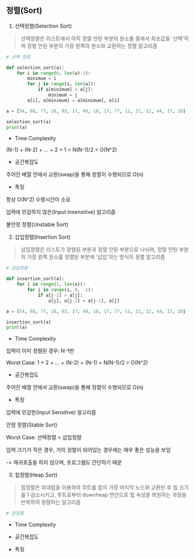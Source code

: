 ## 정렬(Sort)


1. 선택정렬(Selection Sort)
> 선택정렬은 리스트에서 아직 정렬 안된 부분의 원소들 중에서 최솟값을 '선택'하여 정렬 안된 부분의
> 가장 왼쪽의 원소와 교환하는 정렬 알고리즘

```python
# 선택 정렬

def selection_sort(a):
    for i in range(0, len(a)-1):
        minimum = i
        for j in range(i, len(a)):
            if a[minimum] > a[j]:
                minimum = j
        a[i], a[minimum] = a[minimum], a[i]

a = [54, 88, 77, 26, 93, 17, 49, 10, 17, 77, 11, 31, 22, 44, 17, 20]

selection_sort(a)
print(a)
```
- Time Complexity

(N-1) + (N-2) + ... + 2 + 1 = N(N-1)/2 = O(N^2)

- 공간복잡도 

주어진 배열 안에서 교환(swap)을 통해 정렬이 수행되므로 O(n)

- 특징

항상 O(N^2) 수행시간이 소요

입력에 민감하지 않은(Input Insensitive) 알고리즘

불안정 정렬(Unstable Sort)

2. 삽입정렬(Insertion Sort)
> 삽입정렬은 리스트가 정렬된 부분과 정렬 안된 부분으로 나뉘며,
> 정렬 안된 부분의 가장 왼쪽 원소를 정렬된 부분에 '삽입'하는 방식의 정렬 알고리즘

```python
# 삽입정렬

def insertion_sort(a):
    for i in range(1, len(a)):
        for j in range(i, 0, -1):
            if a[j-1] > a[j]:
                a[j], a[j-1] = a[j-1], a[j]

a = [54, 88, 77, 26, 93, 17, 49, 10, 17, 77, 11, 31, 22, 44, 17, 20]

insertion_sort(a)
print(a)
```

- Time Complexity

입력이 이미 정렬된 경우: N-1번

Worst Case: 1 + 2 + ... + (N-2) + (N-1) = N(N-1)/2 = O(N^2)

- 공간복잡도

주어진 배열 안에서 교환(swap)을 통해 정렬이 수행되므로 O(n)

- 특징

입력에 민감한(Input Sensitive) 알고리즘

안정 정렬(Stable Sort)

Worst Case: 선택정렬 > 삽입정렬

입력 크기가 작은 경우, 거의 정렬이 되어있는 경우에는 매우 좋은 성능을 보임

-> 재귀호출을 하지 않으며, 프로그램도 간단하기 때문


3. 힙정렬(Heap Sort)
> 힙정렬은 최대힙을 이용하여 루트를 힙의 가장 마지막 노드와 교환한 후 힙 크기를 1 감소시키고,
> 루트로부터 downheap 연산으로 힙 속성을 복원하는 과정을 반복하여 정렬하는 알고리즘

```python
# 힙정렬


```

- Time Complexity


- 공간복잡도


- 특징
